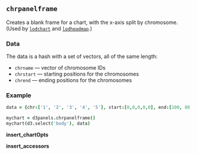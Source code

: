 ## `chrpanelframe`

Creates a blank frame for a chart, with the x-axis split by
chromosome.  (Used by [`lodchart`](lodchart.md) and
[`lodheadmap`](lodheatmap.md).)

### Data

The data is a hash with a set of vectors, all of the same length:
- `chrname` &mdash; vector of chromosome IDs
- `chrstart` &mdash; starting positions for the chromosomes
- `chrend` &mdash; ending positions for the chromosomes

### Example

```coffeescript
data = {chr:['1', '2', '3', '4', '5'], start:[0,0,0,0,0], end:[100, 80, 65, 50, 50]}

mychart = d3panels.chrpanelframe()
mychart(d3.select('body'), data)
```

**insert_chartOpts**

**insert_accessors**
